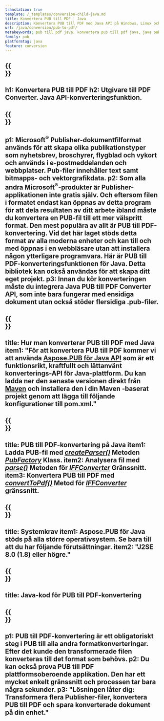 ```yaml
---
translation: true
template: /_templates/conversion-child-java.md
title: Konvertera PUB till PDF | Java
description: Konvertera PUB till PDF med Java API på Windows, Linux och Mac OS X. Utgivarkonverteringsfunktion som är lätt att integrera i din egen lösning.
url: /java/conversion/pub-to-pdf/
metakeywords: pub till pdf java, konvertera pub till pdf java, java pub till pdf, utgivare till pdf java
family: pub
platformtag: java
feature: conversion
---
```


{{<section banner>}}
---
h1: Konvertera PUB till PDF
h2: Utgivare till PDF Converter. Java API-konverteringsfunktion.
---

{{<section overview>}}
---
p1: Microsoft<sup>®</sup> Publisher-dokumentfilformat används för att skapa olika publikationstyper som nyhetsbrev, broschyrer, flygblad och vykort och används i e-postmeddelanden och webbplatser. Pub-filer innehåller text samt bitmapps- och vektorgrafikdata.
p2: Som alla andra Microsoft<sup>®</sup>-produkter är Publisher-applikationen inte gratis själv. Och eftersom filen i formatet endast kan öppnas av detta program för att dela resultaten av ditt arbete ibland måste du konvertera en PUB-fil till ett mer välspritt format. Den mest populära av allt är PUB till PDF-konvertering. Vid det här laget stöds detta format av alla moderna enheter och kan till och med öppnas i en webbläsare utan att installera någon ytterligare programvara. Här är PUB till PDF-konverteringsfunktionen för Java. Detta bibliotek kan också användas för att skapa ditt eget projekt.
p3: Innan du kör konverteringen måste du integrera Java PUB till PDF Converter API, som inte bara fungerar med ensidiga dokument utan också stöder flersidiga .pub-filer.
---

{{<section widget>}}
---
title: Hur man konverterar PUB till PDF med Java
item1: "För att konvertera PUB till PDF kommer vi att använda [Aspose.PUB för Java API](https://products.aspose.com/pub/java/) som är ett funktionsrikt, kraftfullt och lättanvänt konverterings-API för Java-plattform. Du kan ladda ner den senaste versionen direkt från [Maven](https://repository.aspose.com/pub/) och installera den i din Maven -baserat projekt genom att lägga till följande konfigurationer till pom.xml."
---

{{<section feature1>}}
---
title: PUB till PDF-konvertering på Java
item1: Ladda PUB-fil med [*createParser()*](https://reference.aspose.com/pub/java/com.aspose.pub/PubFactory#createParser-java.lang.String-) Metoden [*PubFactory*](https://reference.aspose.com/pub/java/com.aspose.pub/PubFactory) Klass.
item2: Analysera fil med [*parse()*](https://reference.aspose.com/pub/java/com.aspose.pub/IPubParser#parse--) Metoden för [*IFFConverter*](https://reference.aspose.com/pub/java/com.aspose.pub/IPubParser) Gränssnitt.
item3: Konvertera PUB till PDF med [*convertToPdf()*](https://reference.aspose.com/pub/java/com.aspose.pub/IPdfConverter) Metod för [*IFFConverter*](https://reference.aspose.com/pub/java/com.aspose.pub/IPdfConverter) gränssnitt.
---

{{<section feature2>}}
---
title: Systemkrav
item1: Aspose.PUB för Java stöds på alla större operativsystem. Se bara till att du har följande förutsättningar.
item2: "J2SE 8.0 (1.8) eller högre."
---

{{<section codeexample>}}
---
title: Java-kod för PUB till PDF-konvertering
---

{{<section summary>}}
---
p1: PUB till PDF-konvertering är ett obligatoriskt steg i PUB till alla andra formatkonverteringar. Efter det kunde den transformerade filen konverteras till det format som behövs.
p2: Du kan också prova PUB till PDF plattformsoberoende applikation. Den har ett mycket enkelt gränssnitt och processen tar bara några sekunder.
p3: "Lösningen låter dig: Transformera flera Publisher-filer, konvertera PUB till PDF och spara konverterade dokument på din enhet."
---